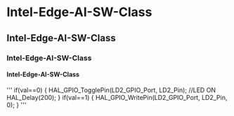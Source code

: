# Intel-Edge-AI-SW-Class
## Intel-Edge-AI-SW-Class
### Intel-Edge-AI-SW-Class
#### Intel-Edge-AI-SW-Class
'''
 if(val==0)
    {
      HAL_GPIO_TogglePin(LD2_GPIO_Port, LD2_Pin); //LED ON
      HAL_Delay(200);
    }
    if(val==1)
    {
      HAL_GPIO_WritePin(LD2_GPIO_Port, LD2_Pin, 0);
    }
    '''
